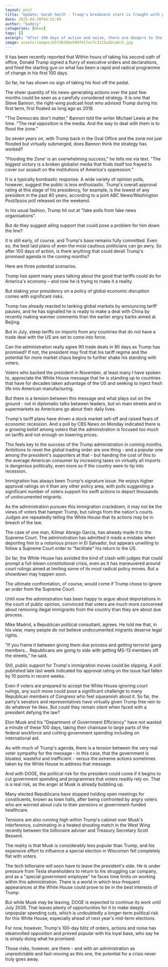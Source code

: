 ```yaml
---
layout: post
title: "Update: Sarah Smith - Trump's breakneck start is fraught with political risk"
date: 2025-04-29T04:53:09
author: "badely"
categories: [News]
tags: []
excerpt: "After 100 days of action and noise, there are dangers to the administration's shock-and-awe approach."
image: assets/images/b5fd829be5997417ec7c3215a2bca6c5.jpg
---
```


It has been recently reported that Within hours of taking his second oath of office, Donald Trump signed a flurry of executive orders and declarations, and fired the starting gun on what has been a rapid and radical programme of change in his first 100 days.

So far, he has shown no sign of taking his foot off the pedal.

The sheer quantity of his news-generating actions over the past few months could be seen as a carefully considered strategy. It is one that Steve Bannon, the right-wing podcast host who advised Trump during his first term, first floated as long ago as 2018.

"The Democrats don't matter," Bannon told the writer Michael Lewis at the time. "The real opposition is the media. And the way to deal with them is to flood the zone."

So seven years on, with Trump back in the Oval Office and the zone not just flooded but virtually submerged, does Bannon think the strategy has worked?

"Flooding the Zone' is an overwhelming success," he tells me via text. "The biggest victory is a broken globalist media that finds itself too frayed to cover our assault on the institutions of America's oppression."

It is a typically bombastic response. A wide variety of opinion polls, however, suggest the public is less enthusiastic. Trump's overall approval rating at this stage of his presidency, for example, is the lowest of any president in the past 80 years, according to a joint ABC News/Washington Post/Ipsos poll released on the weekend.

In his usual fashion, Trump hit out at "fake polls from fake news organisations".

But do they suggest ailing support that could pose a problem for him down the line?

It is still early, of course, and Trump's base remains fully committed. Even so, the best laid plans of even the most cautious politicians can go awry. So after 100 days of action, is there anything that could derail Trump's promised agenda in the coming months?

Here are three potential scenarios.

Trump has spent many years talking about the good that tariffs could do for America's economy – and now he is trying to make it a reality.

But staking your presidency on a policy of global economic disruption comes with significant risks.

Trump has already reacted to tanking global markets by announcing tariff pauses, and he has signalled he is ready to make a deal with China by recently making warmer comments than the earlier angry barbs aimed at Beijing.

But in July, steep tariffs on imports from any countries that do not have a trade deal with the US are set to come into force.

Can the administration really agree 90 trade deals in 90 days as Trump has promised? If not, the president may find that his tariff regime and the potential for more market chaos begins to further shake his standing with voters.

Voters who backed the president in November, at least many I have spoken to, appreciate the White House message that he is standing up to countries that have for decades taken advantage of the US and seeking to inject fresh life into American manufacturing.

But there is a tension between this message and what plays out on the ground -  not in diplomatic talks between leaders, but on main streets and in supermarkets as Americans go about their daily lives.

Trump's tariff plans have driven a stock market sell-off and raised fears of economic recession. And a poll by CBS News on Monday indicated there is a growing belief among voters that the administration is focused too much on tariffs and not enough on lowering prices.

This feels key to the success of the Trump administration in coming months. Ambitions to reset the global trading order are one thing - and a popular one among the president's supporters at that - but handing the cost of this to the average American consumer by increasing taxes on virtually all imports is dangerous politically, even more so if the country were to tip into recession.

Immigration has always been Trump's signature issue. He enjoys higher approval ratings on it than any other policy area, with polls suggesting a significant number of voters support his swift actions to deport thousands of undocumented migrants.

As the administration pursues this immigration crackdown, it may not be the views of voters that hamper Trump, but rulings from the nation's courts. Judges are repeatedly telling the White House that its actions may be in breach of the law.

The case of one man, Kilmar Abrego Garcia, has already made it to the Supreme Court. The administration has admitted it made a mistake when deporting him to a notorious prison in El Salvador, but appears unwilling to follow a Supreme Court order to "facilitate" his return to the US.

So far, the White House has avoided the kind of clash with judges that could prompt a full-blown constitutional crisis, even as it has maneuvered around court rulings aimed at limiting some of its most radical policy moves. But a showdown may happen soon.

The ultimate confrontation, of course, would come if Trump chose to ignore an order from the Supreme Court.

Until now the administration has been happy to argue about deportations in the court of public opinion, convinced that voters are much more concerned about removing illegal immigrants from the country than they are about due process.

Mike Madrid, a Republican political consultant, agrees. He told me that, in his view, many people do not believe undocumented migrants deserve legal rights. 

"If you frame it between giving them due process and getting terrorist gang members... Republicans are going to side with getting MS-13 members off the streets," he said.

Still, public support for Trump's immigration moves could be slipping. A poll published late last week indicated his approval rating on the issue had fallen by 10 points in recent weeks.

Even if voters are prepared to accept the White House ignoring court rulings, any such move could pose a significant challenge to many Republican members of Congress who feel squeamish about it. So far, the party's senators and representatives have virtually given Trump free rein to do whatever he likes. But could they remain silent when faced with a president defying the law?

Elon Musk and his "Department of Government Efficiency" have not wasted a minute of these 100 days, taking their chainsaw to large parts of the federal workforce and cutting government spending including on international aid.

As with much of Trump's agenda, there is a tension between the very real voter sympathy for the message - in this case, that the government is bloated, wasteful and inefficient - versus the extreme actions sometimes taken by the White House to address that message.

And with DOGE, the political risk for the president could come if it begins to cut government spending and programmes that voters readily rely on. That is a real risk, as the anger at Musk is already bubbling up.

Many elected Republicans have stopped holding open meetings for constituents, known as town halls, after being confronted by angry voters who are worried about cuts to their pensions or government-funded healthcare. 

Tensions are also running high within Trump's cabinet over Musk's interference, culminating in a heated shouting match in the West Wing recently between the billionaire adviser and Treasury Secretary Scott Bessent.

The reality is that Musk is considerably less popular than Trump, and his expensive effort to influence a special election in Wisconsin fell completely flat with voters.

The tech billionaire will soon have to leave the president's side. He is under pressure from Tesla shareholders to return to his struggling car company, and as a "special government employee" he faces time limits on working within this administration. There is a world in which less-frequent appearances at the White House could prove to be in the best interests of Trump.

But while Musk may be leaving, DOGE is expected to continue its work until July 2026. That leaves plenty of opportunities for it to make deeply unpopular spending cuts, which is undoubtedly a longer-term political risk for this White House, especially ahead of next year's mid-term elections.

For now, however, Trump's 100-day blitz of orders, actions and noise has steamrolled opposition and proved popular with his loyal base, who say he is simply doing what he promised. 

Those risks, however, are there - and with an administration as unpredictable and fast-moving as this one, the potential for a crisis never truly goes away.

